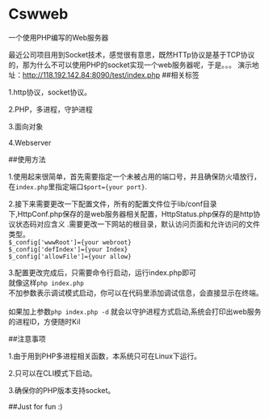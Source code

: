 # Cswweb
一个使用PHP编写的Web服务器

 最近公司项目用到Socket技术，感觉很有意思，既然HTTp协议是基于TCP协议的，那为什么不可以使用PHP的socket实现一个web服务器呢，于是。。。
 演示地址：http://118.192.142.84:8090/test/index.php
##相关标签

 1.http协议，socket协议。
 
 2.PHP，多进程，守护进程
 
 3.面向对象
 
 4.Webserver
 
 
##使用方法

  1.使用起来很简单，首先需要指定一个未被占用的端口号，并且确保防火墙放行，在`index.php`里指定端口`$port={your port}`.
  
  2.接下来需要更改一下配置文件，所有的配置文件位于lib/conf目录下,HttpConf.php保存的是web服务器相关配置，HttpStatus.php保存的是http协议状态码对应含义
  .需要更改一下网站的根目录，默认访问页面和允许访问的文件类型。<br>
  `$_config['wwwRoot']={your webroot}`<br>
  `$_config['defIndex']={your Index}`<br>
  `$_config['allowFile']={your allow}`<br>
  
  3.配置更改完成后，只需要命令行启动，运行index.php即可<br>
  就像这样`php index.php`<br> 不加参数表示调试模式启动，你可以在代码里添加调试信息，会直接显示在终端。<br>
  <br>
  如果加上参数`php index.php -d` 就会以守护进程方式启动,系统会打印出web服务的进程ID，方便随时Kil
  <br>
  
##注意事项
  
  1.由于用到PHP多进程相关函数，本系统只可在Linux下运行。
  
  2.只可以在CLI模式下启动。
  
  3.确保你的PHP版本支持socket。
 
  ##Just for fun :)

